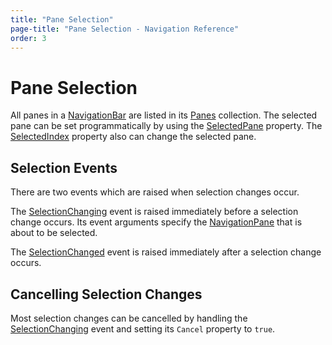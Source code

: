 ```yaml
---
title: "Pane Selection"
page-title: "Pane Selection - Navigation Reference"
order: 3
---
```

# Pane Selection

All panes in a [NavigationBar](xref:ActiproSoftware.UI.WinForms.Controls.Navigation.NavigationBar) are listed in its [Panes](xref:ActiproSoftware.UI.WinForms.Controls.Navigation.NavigationBar.Panes) collection.  The selected pane can be set programmatically by using the [SelectedPane](xref:ActiproSoftware.UI.WinForms.Controls.Navigation.NavigationBar.SelectedPane) property.  The [SelectedIndex](xref:ActiproSoftware.UI.WinForms.Controls.Navigation.NavigationBar.SelectedIndex) property also can change the selected pane.

## Selection Events

There are two events which are raised when selection changes occur.

The [SelectionChanging](xref:ActiproSoftware.UI.WinForms.Controls.Navigation.NavigationBar.SelectionChanging) event is raised immediately before a selection change occurs.  Its event arguments specify the [NavigationPane](xref:ActiproSoftware.UI.WinForms.Controls.Navigation.NavigationPane) that is about to be selected.

The [SelectionChanged](xref:ActiproSoftware.UI.WinForms.Controls.Navigation.NavigationBar.SelectionChanged) event is raised immediately after a selection change occurs.

## Cancelling Selection Changes

Most selection changes can be cancelled by handling the [SelectionChanging](xref:ActiproSoftware.UI.WinForms.Controls.Navigation.NavigationBar.SelectionChanging) event and setting its `Cancel` property to `true`.
